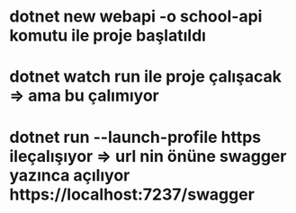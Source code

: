 # dotnet new webapi -o school-api komutu ile proje başlatıldı

# dotnet watch run ile proje çalışacak => ama bu çalımıyor

# dotnet run --launch-profile https ileçalışıyor => url nin önüne swagger yazınca açılıyor https://localhost:7237/swagger
